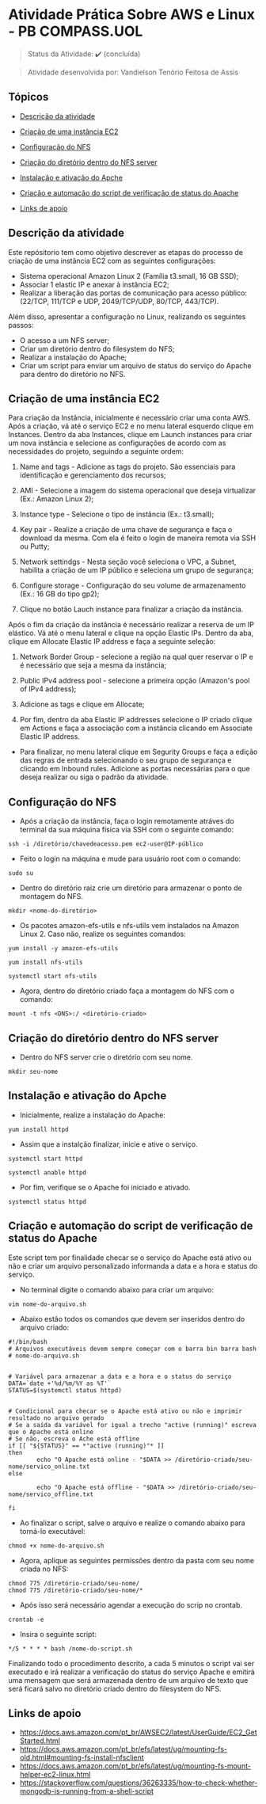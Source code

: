 <h1>Atividade Prática Sobre AWS e Linux - PB COMPASS.UOL</h1>

> Status da Atividade: :heavy_check_mark: (concluída)

> Atividade desenvolvida por: Vandielson Tenório Feitosa de Assis

## Tópicos

* [Descrição da atividade](#descrição-da-atividade)

* [Criação de uma instância EC2](#criação-de-uma-intância-ec2)

* [Configuração do NFS](#configuração-do-nfs)

* [Criação do diretório dentro do NFS server](#criação-do-diretório-do-nfs-server)

* [Instalação e ativação do Apche](#configuração-e-ativação-do-apache)

* [Criação e automação do script de verificação de status do Apache](#criação-e-automação-do-script-de-verificação-do-status-do-apache)

* [Links de apoio](#links-de-apoio)

## Descrição da atividade

Este repósitorio tem como objetivo descrever as etapas do processo de criação de uma instância EC2 com as seguintes configurações:

* Sistema operacional Amazon Linux 2 (Família t3.small, 16 GB SSD);
* Associar 1 elastic IP e anexar à instância EC2;
* Realizar a liberação das portas de comunicação para acesso público: (22/TCP, 111/TCP e UDP, 2049/TCP/UDP, 80/TCP, 443/TCP).

Além disso, apresentar a configuração no Linux, realizando os seguintes passos:

* O acesso a um NFS server;
* Criar um diretório dentro do filesystem do NFS;
* Realizar a instalação do Apache;
* Criar um script para enviar um arquivo de status do serviço do Apache para dentro do diretório no NFS.

## Criação de uma instância EC2

Para criação da Instância, inicialmente é necessário criar uma conta AWS. Após a criação, vá até o serviço EC2 e no menu lateral esquerdo clique em Instances. Dentro da aba Instances, clique em Launch instances para criar um nova instância e selecione as configurações de acordo com as necessidades do projeto, seguindo a seguinte ordem:

1. Name and tags - Adicione as tags do projeto. São essenciais para identificação e gerenciamento dos recursos;

2. AMI - Selecione a imagem do sistema operacional que deseja virtualizar (Ex.: Amazon Linux 2);

3. Instance type - Selecione o tipo de instância (Ex.: t3.small);

4. Key pair - Realize a criação de uma chave de segurança e faça o download da mesma. Com ela é feito o login de maneira remota via SSH ou Putty;

5. Network settindgs - Nesta seção você seleciona o VPC, a Subnet, habilita a criação de um IP público e seleciona um grupo de segurança;

6. Configure storage - Configuração do seu volume de armazenamento (Ex.: 16 GB do tipo gp2);

7. Clique no botão Lauch instance para finalizar a criação da instância.

Após o fim da criação da instância é necessário realizar a reserva de um IP elástico. Vá até o menu lateral e clique na opção Elastic IPs. Dentro da aba, clique em Allocate Elastic IP address e faça a seguinte seleção:

1. Network Border Group - selecione a região na qual quer reservar o IP e é necessário que seja a mesma da instância;

2. Public IPv4 address pool - selecione a primeira opção (Amazon's pool of IPv4 address);

3. Adicione as tags e clique em Allocate;

4. Por fim, dentro da aba Elastic IP addresses selecione o IP criado clique em Actions e faça a associação com a instância clicando em Associate Elastic IP address.

* Para finalizar, no menu lateral clique em Segurity Groups e faça a edição das regras de entrada selecionando o seu grupo de segurança e clicando em Inbound rules. Adicione as portas necessárias para o que deseja realizar ou siga o padrão da atividade.

## Configuração do NFS

* Após a criação da instância, faça o login remotamente atráves do terminal da sua máquina física via SSH com o seguinte comando:

```
ssh -i /diretório/chavedeacesso.pem ec2-user@IP-público
```

* Feito o login na máquina e mude para usuário root com o comando:

```
sudo su
``` 

* Dentro do diretório raiz crie um diretório para armazenar o ponto de montagem do NFS.

```
mkdir <nome-do-diretório>
```

* Os pacotes amazon-efs-utils e nfs-utils vem instalados na Amazon Linux 2. Caso não, realize os seguintes comandos:

```
yum install -y amazon-efs-utils

yum install nfs-utils
 
systemctl start nfs-utils
```

* Agora, dentro do diretório criado faça a montagem do NFS com o comando:

```
mount -t nfs <DNS>:/ <diretório-criado>
```

## Criação do diretório dentro do NFS server

* Dentro do NFS server crie o diretório com seu nome.

```
mkdir seu-nome
```

## Instalação e ativação do Apche

* Inicialmente, realize a instalação do Apache:

```
yum install httpd
```

* Assim que a instalção finalizar, inicie e ative o serviço.

```
systemctl start httpd

systemctl anable httpd
```

* Por fim, verifique se o Apache foi iniciado e ativado.

```
systemctl status httpd
```

## Criação e automação do script de verificação de status do Apache

Este script tem por finalidade checar se o serviço do Apache está ativo ou não e criar um arquivo personalizado informanda a data e a hora e status do serviço.

* No terminal digite o comando abaixo para criar um arquivo:

```
vim nome-do-arquivo.sh
```

* Abaixo estão todos os comandos que devem ser inseridos dentro do arquivo criado:

```
#!/bin/bash
# Arquivos executáveis devem sempre começar com o barra bin barra bash
# nome-do-arquivo.sh


# Variável para armazenar a data e a hora e o status do serviço
DATA=`date +'%d/%m/%Y as %T'`
STATUS=$(systemctl status httpd)


# Condicional para checar se o Apache está ativo ou não e imprimir resultado no arquivo gerado
# Se a saída da variável for igual a trecho "active (running)" escreva que o Apache está online
# Se não, escreva o Ache está offline
if [[ "${STATUS}" == *"active (running)"* ]]
then
        echo "O Apache está online - "$DATA >> /diretório-criado/seu-nome/servico_online.txt
else

        echo "O Apache está offline - "$DATA >> /diretório-criado/seu-nome/servico_offline.txt

fi
```

* Ao finalizar o script, salve o arquivo e realize o comando abaixo para torná-lo executável:

```
chmod +x nome-do-arquivo.sh
```

* Agora, aplique as seguintes permissões dentro da pasta com seu nome criada no NFS:

```
chmod 775 /diretório-criado/seu-nome/
chmod 775 /diretório-criado/seu-nome/*
```

* Após isso será necessário agendar a execução do scrip no crontab.

```
crontab -e
```

* Insira o seguinte script:

```
*/5 * * * * bash /nome-do-script.sh
```

Finalizando todo o procedimento descrito, a cada 5 minutos o script vai ser executado e irá realizar a verificação do status do serviço Apache e emitirá uma mensagem que será armazenada dentro de um arquivo de texto que será ficará salvo no diretório criado dentro do filesystem do NFS.  

## Links de apoio

* https://docs.aws.amazon.com/pt_br/AWSEC2/latest/UserGuide/EC2_GetStarted.html
* https://docs.aws.amazon.com/pt_br/efs/latest/ug/mounting-fs-old.html#mounting-fs-install-nfsclient
* https://docs.aws.amazon.com/pt_br/efs/latest/ug/mounting-fs-mount-helper-ec2-linux.html
* https://stackoverflow.com/questions/36263335/how-to-check-whether-mongodb-is-running-from-a-shell-script
